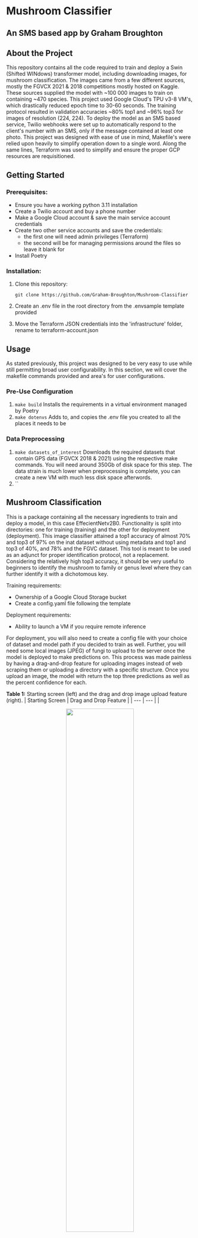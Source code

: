 # Mushroom Classifier

## An SMS based app by Graham Broughton

## About the Project
This repository contains all the code required to train and deploy a Swin (Shifted WINdows) transformer model, including downloading images, for mushroom classification. The images came from a few different sources, mostly the FGVCX 2021 & 2018 competitions mostly hosted on Kaggle. These sources supplied the model with ~100 000 images to train on containing ~470 species. This project used Google Cloud's TPU v3-8 VM's, which drastically reduced epoch time to 30-60 seconds. The training protocol resulted in validation accuracies ~80% top1 and ~96% top3 for images of resolution (224, 224). To deploy the model as an SMS based service, Twilio webhooks were set up to automatically respond to the client's number with an SMS, only if the message contained at least one photo. This project was designed with ease of use in mind, Makefile's were relied upon heavily to simplify operation down to a single word. Along the same lines, Terraform was used to simplify and ensure the proper GCP resources are requisitioned.

## Getting Started

### Prerequisites:

- Ensure you have a working python 3.11 installation
- Create a Twilio account and buy a phone number
- Make a Google Cloud account & save the main service account credentials
- Create two other service accounts and save the credentials: 
  - the first one will need admin privileges (Terraform)
  - the second will be for managing permissions around the files so leave it blank for
- Install Poetry

### Installation:

1. Clone this repository:

    `git clone https://github.com/Graham-Broughton/Mushroom-Classifier`

2. Create an .env file in the root directory from the .envsample template provided
3. Move the Terraform JSON credentials into the 'infrastructure' folder, rename to terraform-account.json

## Usage

As stated previously, this project was designed to be very easy to use while still permitting broad user configurability. In this section, we will cover the makefile commands provided and area's for user configurations.

### Pre-Use Configuration

1. `make build` Installs the requirements in a virtual environment managed by Poetry
2. `make dotenvs` Adds to, and copies the .env file you created to all the places it needs to be

### Data Preprocessing

1. `make datasets_of_interest` Downloads the required datasets that contain GPS data (FGVCX 2018 & 2021) using the respective make commands. You will need around 350Gb of disk space for this step. The data strain is much lower when preprocessing is complete, you can create a new VM with much less disk space afterwords.
2. ``



## Mushroom Classification
This is a package containing all the necessary ingredients to train  and deploy a model, in this case EffecientNetv2B0. Functionality is split into directories: one for training (training) and the other for deployment (deployment). This image classifier attained a top1 accuracy of almost 70% and top3 of 97% on the inat dataset without using metadata and top1 and top3 of 40%, and 78% and the FGVC dataset. This tool is meant to be used as an adjunct for proper identification protocol, not a replacement. Considering the relatively high top3 accuracy, it should be very useful to beginners to identify the mushroom to family or genus level where they can further identify it with a dichotomous key.

Training requirements:
- Ownership of a Google Cloud Storage bucket
- Create a config.yaml file following the template

Deployment requirements:
- Ability to launch a VM if you require remote inference

For deployment, you will also need to create a config file with your choice of dataset and model path if you decided to train as well. Further, you will need some local images (JPEG) of fungi to upload to the server once the model is deployed to make predictions on. This process was made painless by having a drag-and-drop feature for uploading images instead of web scraping them or uploading a directory with a specific structure. Once you upload an image, the model with return the top three predictions as well as the percent confidence for each.

**Table 1:** Starting screen (left) and the drag and drop image upload feature (right).
| Starting Screen | Drag and Drop Feature |
| --- | --- |
| <p align="center"><img src="https://github.com/Graham-Broughton/Mushroom-Classifier/blob/images/github_images/Screenshot%20(105).png" width="60%"></p> | <p align="center"><img src="https://github.com/Graham-Broughton/Mushroom-Classifier/blob/images/github_images/Screenshot%20(106).png" width="60%"></p> |

**Table 2:** The rest of the webpage's screens from left to right including: image preview after uploading, dynamic loading page, results (correct and incorrect). For the incorrect classification, the first guess was not even in the correct genus but the other two are much closer with the third being correct.
| Image Preview | Loading Results | Correct Classification | Incorrect Classification |
| --- | --- | --- | --- |
| <img src="https://github.com/Graham-Broughton/Mushroom-Classifier/blob/images/github_images/Screenshot%20(107).png"> | <img src="https://github.com/Graham-Broughton/Mushroom-Classifier/blob/images/github_images/Screenshot%20(108).png"> | <img src="https://github.com/Graham-Broughton/Mushroom-Classifier/blob/images/github_images/Screenshot%20(110).png"> | <img src="https://github.com/Graham-Broughton/Mushroom-Classifier/blob/images/github_images/Screenshot%20(109).png"> |

To run the training .py file you will need to choose which training set to use - inat or FGVC. You will do so by creating a config file following the template, along with any other modifications to the training protocol you so desire. Due to the massive size of the datasets, the training protocol is meant to be run using a TPU. It would be well worth your time to utilize the TFRecord notebooks to convert the datasets into TFRecords and store them in your Google Cloud Storage bucket. You will need to move the datasets into the storage bucket anyway since Google Cloud's TPU require training data to be in one of thier buckets.

Happy Hunting!
